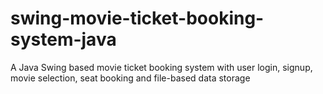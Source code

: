 # swing-movie-ticket-booking-system-java
A Java Swing based movie ticket booking system with user login, signup, movie selection, seat booking and file-based data storage
